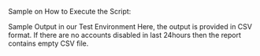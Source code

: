 Sample on How to Execute the Script: 



Sample Output in our Test Environment
Here, the output is provided in CSV format. If there are no accounts disabled in last 24hours then the report contains empty CSV file. 


